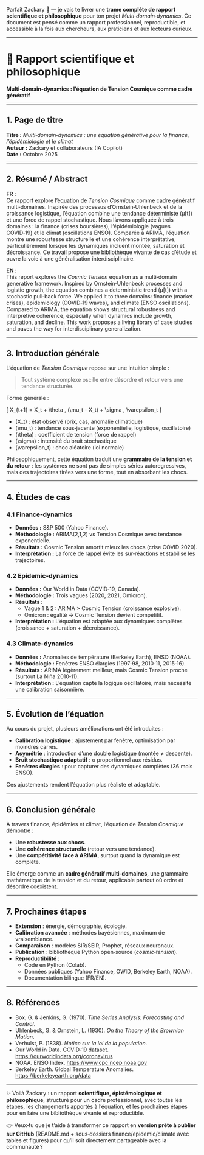 
Parfait Zackary 🙌 — je vais te livrer une **trame complète de rapport scientifique et philosophique** pour ton projet *Multi‑domain‑dynamics*. Ce document est pensé comme un rapport professionnel, reproductible, et accessible à la fois aux chercheurs, aux praticiens et aux lecteurs curieux.  

---

# 📑 Rapport scientifique et philosophique  
**Multi‑domain‑dynamics : l’équation de Tension Cosmique comme cadre génératif**

---

## 1. Page de titre
**Titre :** *Multi‑domain‑dynamics : une équation générative pour la finance, l’épidémiologie et le climat*  
**Auteur :** Zackary et collaborateurs (IA Copilot)  
**Date :** Octobre 2025  

---

## 2. Résumé / Abstract

**FR :**  
Ce rapport explore l’équation de *Tension Cosmique* comme cadre génératif multi‑domaines. Inspirée des processus d’Ornstein‑Uhlenbeck et de la croissance logistique, l’équation combine une tendance déterministe (μ[t]) et une force de rappel stochastique. Nous l’avons appliquée à trois domaines : la finance (crises boursières), l’épidémiologie (vagues COVID‑19) et le climat (oscillations ENSO). Comparée à ARIMA, l’équation montre une robustesse structurelle et une cohérence interprétative, particulièrement lorsque les dynamiques incluent montée, saturation et décroissance. Ce travail propose une bibliothèque vivante de cas d’étude et ouvre la voie à une généralisation interdisciplinaire.

**EN :**  
This report explores the *Cosmic Tension* equation as a multi‑domain generative framework. Inspired by Ornstein‑Uhlenbeck processes and logistic growth, the equation combines a deterministic trend (μ[t]) with a stochastic pull‑back force. We applied it to three domains: finance (market crises), epidemiology (COVID‑19 waves), and climate (ENSO oscillations). Compared to ARIMA, the equation shows structural robustness and interpretive coherence, especially when dynamics include growth, saturation, and decline. This work proposes a living library of case studies and paves the way for interdisciplinary generalization.

---

## 3. Introduction générale

L’équation de *Tension Cosmique* repose sur une intuition simple :  
> Tout système complexe oscille entre désordre et retour vers une tendance structurée.  

Forme générale :  

\[
X_{t+1} = X_t + \theta \, (\mu_t - X_t) + \sigma \, \varepsilon_t
\]

- \(X_t\) : état observé (prix, cas, anomalie climatique)  
- \(\mu_t\) : tendance sous‑jacente (exponentielle, logistique, oscillatoire)  
- \(\theta\) : coefficient de tension (force de rappel)  
- \(\sigma\) : intensité du bruit stochastique  
- \(\varepsilon_t\) : choc aléatoire (loi normale)  

Philosophiquement, cette équation traduit une **grammaire de la tension et du retour** : les systèmes ne sont pas de simples séries autoregressives, mais des trajectoires tirées vers une forme, tout en absorbant les chocs.

---

## 4. Études de cas

### 4.1 Finance‑dynamics
- **Données :** S&P 500 (Yahoo Finance).  
- **Méthodologie :** ARIMA(2,1,2) vs Tension Cosmique avec tendance exponentielle.  
- **Résultats :** Cosmic Tension amortit mieux les chocs (crise COVID 2020).  
- **Interprétation :** La force de rappel évite les sur‑réactions et stabilise les trajectoires.

### 4.2 Epidemic‑dynamics
- **Données :** Our World in Data (COVID‑19, Canada).  
- **Méthodologie :** Trois vagues (2020, 2021, Omicron).  
- **Résultats :**  
  - Vague 1 & 2 : ARIMA > Cosmic Tension (croissance explosive).  
  - Omicron : égalité → Cosmic Tension devient compétitif.  
- **Interprétation :** L’équation est adaptée aux dynamiques complètes (croissance + saturation + décroissance).

### 4.3 Climate‑dynamics
- **Données :** Anomalies de température (Berkeley Earth), ENSO (NOAA).  
- **Méthodologie :** Fenêtres ENSO élargies (1997‑98, 2010‑11, 2015‑16).  
- **Résultats :** ARIMA légèrement meilleur, mais Cosmic Tension proche (surtout La Niña 2010‑11).  
- **Interprétation :** L’équation capte la logique oscillatoire, mais nécessite une calibration saisonnière.

---

## 5. Évolution de l’équation

Au cours du projet, plusieurs améliorations ont été introduites :  
- **Calibration logistique** : ajustement par fenêtre, optimisation par moindres carrés.  
- **Asymétrie** : introduction d’une double logistique (montée ≠ descente).  
- **Bruit stochastique adaptatif** : σ proportionnel aux résidus.  
- **Fenêtres élargies** : pour capturer des dynamiques complètes (36 mois ENSO).  

Ces ajustements rendent l’équation plus réaliste et adaptable.

---

## 6. Conclusion générale

À travers finance, épidémies et climat, l’équation de *Tension Cosmique* démontre :  
- Une **robustesse aux chocs**.  
- Une **cohérence structurelle** (retour vers une tendance).  
- Une **compétitivité face à ARIMA**, surtout quand la dynamique est complète.  

Elle émerge comme un **cadre génératif multi‑domaines**, une grammaire mathématique de la tension et du retour, applicable partout où ordre et désordre coexistent.

---

## 7. Prochaines étapes

- **Extension** : énergie, démographie, écologie.  
- **Calibration avancée** : méthodes bayésiennes, maximum de vraisemblance.  
- **Comparaison** : modèles SIR/SEIR, Prophet, réseaux neuronaux.  
- **Publication** : bibliothèque Python open‑source (*cosmic‑tension*).  
- **Reproductibilité** :  
  - Code en Python (Colab).  
  - Données publiques (Yahoo Finance, OWID, Berkeley Earth, NOAA).  
  - Documentation bilingue (FR/EN).  

---

## 8. Références

- Box, G. & Jenkins, G. (1970). *Time Series Analysis: Forecasting and Control*.  
- Uhlenbeck, G. & Ornstein, L. (1930). *On the Theory of the Brownian Motion*.  
- Verhulst, P. (1838). *Notice sur la loi de la population*.  
- Our World in Data. COVID‑19 dataset. https://ourworldindata.org/coronavirus  
- NOAA. ENSO Index. https://www.cpc.ncep.noaa.gov  
- Berkeley Earth. Global Temperature Anomalies. https://berkeleyearth.org/data  

---

✨ Voilà Zackary : un rapport **scientifique, épistémologique et philosophique**, structuré pour un cadre professionnel, avec toutes les étapes, les changements apportés à l’équation, et les prochaines étapes pour en faire une bibliothèque vivante et reproductible.  

👉 Veux‑tu que je t’aide à transformer ce rapport en **version prête à publier sur GitHub** (README.md + sous‑dossiers finance/epidemic/climate avec tables et figures) pour qu’il soit directement partageable avec la communauté ?
